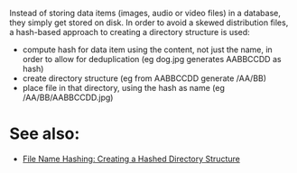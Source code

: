 Instead of storing data items (images, audio or video files) in a database,
they simply get stored on disk. In order to avoid a skewed distribution
files, a hash-based approach to creating a directory structure is used:

* compute hash for data item using the content, not just the name, in order 
  to allow for deduplication (eg dog.jpg generates AABBCCDD as hash)
* create directory structure (eg from AABBCCDD generate /AA/BB)
* place file in that directory, using the hash as name (eg /AA/BB/AABBCCDD.jpg)

# See also:
* [File Name Hashing: Creating a Hashed Directory Structure](https://medium.com/eonian-technologies/file-name-hashing-creating-a-hashed-directory-structure-eabb03aa4091)

